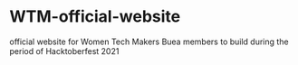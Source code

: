 # WTM-official-website

official website for Women Tech Makers Buea members to build during the period of Hacktoberfest 2021
